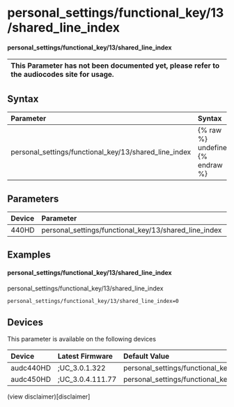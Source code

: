 ﻿---
description: personal_settings/functional_key/13/shared_line_index
search: false
---

# personal_settings/functional_key/13/shared_line_index

#### personal_settings/functional_key/13/shared_line_index


| This Parameter has not been documented yet, please refer to the audiocodes site for usage.  |
| :--- |

## Syntax
| Parameter | Syntax |
| :--- | :--- |
|personal_settings/functional_key/13/shared_line_index | {% raw %} undefined {% endraw %} |

## Parameters
|Device|Parameter|value|Description|
|:---|:---|:---|:---|
| 440HD | personal_settings/functional_key/13/shared_line_index |  |  |

## Examples
#### personal_settings/functional_key/13/shared_line_index

personal_settings/functional_key/13/shared_line_index

```
personal_settings/functional_key/13/shared_line_index=0
```

## Devices
This parameter is available on the following devices

| Device | Latest Firmware | Default Value |
|:---|:---|:---|
| audc440HD | ;UC_3.0.1.322 | personal_settings/functional_key/13/shared_line_index=0 
| audc450HD | ;UC_3.0.4.111.77 | personal_settings/functional_key/13/shared_line_index=0 

(view disclaimer)[disclaimer]
